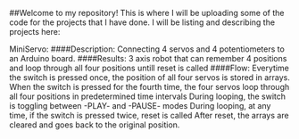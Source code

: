 ##Welcome to my repository!
This is where I will be uploading some of the code for the projects that I have done.
I will be listing and describing the projects here:

MiniServo:
####Description: 
Connecting 4 servos and 4 potentiometers to an Arduino board.
####Results: 
3 axis robot that can remember 4 positions and loop through all four positions untill reset is called
####Flow: 
  Everytime the switch is pressed once, the position of all four servos is stored in arrays. 
  When the switch is pressed for the fourth time, the four servos loop through all four positions in predetermined time intervals
  During looping, the switch is toggling between -PLAY- and -PAUSE- modes
  During looping, at any time, if the switch is pressed twice, reset is called
  After reset, the arrays are cleared and goes back to the original position.
  
 
